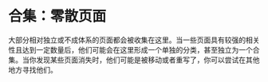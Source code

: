 # 合集：零散页面

大部分相对独立或不成体系的页面都会被收集在这里。当一些页面具有较强的相关性且达到一定数量后，他们可能会在这里形成一个单独的分类，甚至独立为一个合集。当你发现某些页面消失时，他们可能是被移动或者重写了，你可以尝试在其他地方寻找他们。
